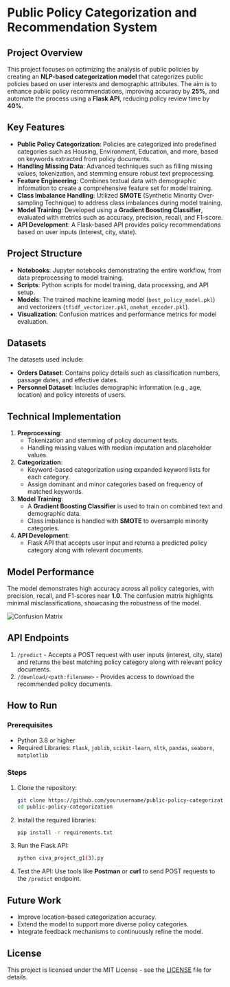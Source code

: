 
# Public Policy Categorization and Recommendation System

## Project Overview

This project focuses on optimizing the analysis of public policies by creating an **NLP-based categorization model** that categorizes public policies based on user interests and demographic attributes. The aim is to enhance public policy recommendations, improving accuracy by **25%**, and automate the process using a **Flask API**, reducing policy review time by **40%**.

## Key Features

- **Public Policy Categorization**: Policies are categorized into predefined categories such as Housing, Environment, Education, and more, based on keywords extracted from policy documents.
- **Handling Missing Data**: Advanced techniques such as filling missing values, tokenization, and stemming ensure robust text preprocessing.
- **Feature Engineering**: Combines textual data with demographic information to create a comprehensive feature set for model training.
- **Class Imbalance Handling**: Utilized **SMOTE** (Synthetic Minority Over-sampling Technique) to address class imbalances during model training.
- **Model Training**: Developed using a **Gradient Boosting Classifier**, evaluated with metrics such as accuracy, precision, recall, and F1-score.
- **API Development**: A Flask-based API provides policy recommendations based on user inputs (interest, city, state).

## Project Structure

- **Notebooks**: Jupyter notebooks demonstrating the entire workflow, from data preprocessing to model training.
- **Scripts**: Python scripts for model training, data processing, and API setup.
- **Models**: The trained machine learning model (`best_policy_model.pkl`) and vectorizers (`tfidf_vectorizer.pkl`, `onehot_encoder.pkl`).
- **Visualization**: Confusion matrices and performance metrics for model evaluation.

## Datasets

The datasets used include:
- **Orders Dataset**: Contains policy details such as classification numbers, passage dates, and effective dates.
- **Personnel Dataset**: Includes demographic information (e.g., age, location) and policy interests of users.

## Technical Implementation

1. **Preprocessing**:
   - Tokenization and stemming of policy document texts.
   - Handling missing values with median imputation and placeholder values.
2. **Categorization**:
   - Keyword-based categorization using expanded keyword lists for each category.
   - Assign dominant and minor categories based on frequency of matched keywords.
3. **Model Training**:
   - A **Gradient Boosting Classifier** is used to train on combined text and demographic data.
   - Class imbalance is handled with **SMOTE** to oversample minority categories.
4. **API Development**:
   - Flask API that accepts user input and returns a predicted policy category along with relevant documents.

## Model Performance

The model demonstrates high accuracy across all policy categories, with precision, recall, and F1-scores near **1.0**. The confusion matrix highlights minimal misclassifications, showcasing the robustness of the model.

![Confusion Matrix](./confusion_matrix.png)

## API Endpoints

1. `/predict` - Accepts a POST request with user inputs (interest, city, state) and returns the best matching policy category along with relevant policy documents.
2. `/download/<path:filename>` - Provides access to download the recommended policy documents.

## How to Run

### Prerequisites

- Python 3.8 or higher
- Required Libraries: `Flask`, `joblib`, `scikit-learn`, `nltk`, `pandas`, `seaborn`, `matplotlib`
  
### Steps

1. Clone the repository:
   ```bash
   git clone https://github.com/yourusername/public-policy-categorization.git
   cd public-policy-categorization
   ```

2. Install the required libraries:
   ```bash
   pip install -r requirements.txt
   ```

3. Run the Flask API:
   ```bash
   python civa_project_g1(3).py
   ```

4. Test the API:
   Use tools like **Postman** or **curl** to send POST requests to the `/predict` endpoint.

## Future Work

- Improve location-based categorization accuracy.
- Extend the model to support more diverse policy categories.
- Integrate feedback mechanisms to continuously refine the model.

## License

This project is licensed under the MIT License - see the [LICENSE](LICENSE) file for details.
